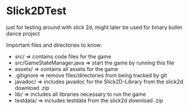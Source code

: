 # Slick2DTest
just for testing around with slick 2d, might later be used for binary bullet dance project


Important files and directories to know:
- src/ => contains code files for the game
- src/GameStateManager.java => start the game by running this file
- assets/ => contains all assets for the game
- .gitignore => remove files/directories from being tracked by git
- javadoc/ => includes javadoc for the Slick2D-Library from the slick2d download .zip
- lib/ => includes all libraries necessary to run the game
- testdata/ => includes testdata from the slick2d download .zip